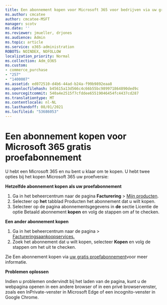 ```yaml
---
title: Een abonnement kopen voor Microsoft 365 voor bedrijven via uw gratis proefabonnement
ms.author: cmcatee
author: cmcatee-MSFT
manager: scotv
ms.date: ''
ms.reviewer: jmueller, drjones
ms.audience: Admin
ms.topic: article
ms.service: o365-administration
ROBOTS: NOINDEX, NOFOLLOW
localization_priority: Normal
ms.collection: Adm_O365
ms.custom:
- commerce_purchase
- "257"
- "1400007"
ms.assetid: ed072510-d4b6-44ad-b24a-f99b9892eaa8
ms.openlocfilehash: b45615a13d566c4c66b55bc989971864890ded9c
ms.sourcegitcommit: 540a4e2515f7cfddee65519046454fc4437cd287
ms.translationtype: MT
ms.contentlocale: nl-NL
ms.lasthandoff: 08/01/2021
ms.locfileid: "53686053"
---
```

# <a name="buy-a-subscription-to-microsoft-365-from-your-free-trial"></a>Een abonnement kopen voor Microsoft 365 gratis proefabonnement

U hebt een Microsoft 365 en nu bent u klaar om te kopen. U hebt twee opties bij het kopen Microsoft 365 uw proefversie:
  
 **Hetzelfde abonnement kopen als uw proefabonnement**
  
1. Ga in het beheercentrum naar de pagina **Facturering** \> [Mijn producten](https://go.microsoft.com/fwlink/p/?linkid=842054).
2. Selecteer op **het** tabblad Producten het abonnement dat u wilt kopen.
3. Selecteer op de pagina abonnementsgegevens in **de** sectie Licentie de optie Betaald abonnement **kopen** en volg de stappen om af te checken.
 
**Een ander abonnement kopen**
  
1. Ga in het beheercentrum naar de pagina  \> [Factureringsaankoopservices.](https://go.microsoft.com/fwlink/p/?linkid=868433)
2. Zoek het abonnement dat u wilt kopen, selecteer **Kopen** en volg de stappen om het uit te checken.

Zie Een abonnement kopen via [uw gratis proefabonnement](/microsoft-365/commerce/try-or-buy-microsoft-365#buy-a-subscription-from-your-free-trial)voor meer informatie.

**Problemen oplossen**

Indien u problemen ondervindt bij het laden van de pagina, kunt u de webpagina openen in een andere browser of in een privé browservenster, zoals een InPrivate-venster in Microsoft Edge of een incognito-venster in Google Chrome.